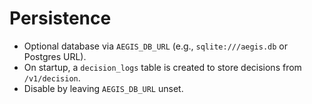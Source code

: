 # Persistence

- Optional database via `AEGIS_DB_URL` (e.g., `sqlite:///aegis.db` or Postgres URL).
- On startup, a `decision_logs` table is created to store decisions from `/v1/decision`.
- Disable by leaving `AEGIS_DB_URL` unset.
